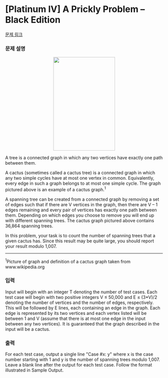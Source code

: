 # [Platinum IV] A Prickly Problem – Black Edition

[문제 링크](https://www.acmicpc.net/problem/26359) 

### 문제 설명

<p style="text-align: center;"><img alt="" src="https://upload.acmicpc.net/b5d0aab6-1e50-4606-a8da-5ef2b1ef8f74/-/preview/" style="width: 197px; height: 299px;"></p>

<p>A tree is a connected graph in which any two vertices have exactly one path between them.</p>

<p>A cactus (sometimes called a cactus tree) is a connected graph in which any two simple cycles have at most one vertex in common. Equivalently, every edge in such a graph belongs to at most one simple cycle. The graph pictured above is an example of a cactus graph.<sup>1</sup></p>

<p>A spanning tree can be created from a connected graph by removing a set of edges such that if there are V vertices in the graph, then there are V – 1 edges remaining and every pair of vertices has exactly one path between them. Depending on which edges you choose to remove you will end up with different spanning trees. The cactus graph pictured above contains 36,864 spanning trees.</p>

<p>In this problem, your task is to count the number of spanning trees that a given cactus has. Since this result may be quite large, you should report your result modulo 1,007.</p>

<hr>
<p><sup>1</sup>Picture of graph and definition of a cactus graph taken from www.wikipedia.org</p>

### 입력 

 <p>Input will begin with an integer T denoting the number of test cases. Each test case will begin with two positive integers V ≤ 50,000 and E ≤ (3*V)/2 denoting the number of vertices and the number of edges, respectively. This will be followed by E lines, each containing an edge in the graph. Each edge is represented by its two vertices and each vertex listed will be between 1 and V (assume that there is at most one edge in the input between any two vertices). It is guaranteed that the graph described in the input will be a cactus.</p>

### 출력 

 <p>For each test case, output a single line "Case #x: y" where x is the case number starting with 1 and y is the number of spanning trees modulo 1,007. Leave a blank line after the output for each test case. Follow the format illustrated in Sample Output.</p>

